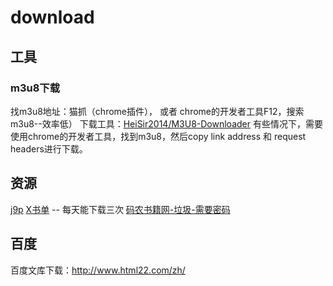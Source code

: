 # download

## 工具

### m3u8下载

找m3u8地址：猫抓（chrome插件）， 或者 chrome的开发者工具F12，搜索m3u8--效率低）
下载工具：[HeiSir2014/M3U8-Downloader](https://github.com/HeiSir2014/M3U8-Downloader)
有些情况下，需要使用chrome的开发者工具，找到m3u8，然后copy link address 和 request headers进行下载。

## 资源

[j9p](http://www.j9p.com/)
[X书单](https://www.xbooklist.com/) -- 每天能下载三次
[码农书籍网-垃圾-需要密码](https://www.manongbook.com/)

## 百度

百度文库下载：http://www.html22.com/zh/